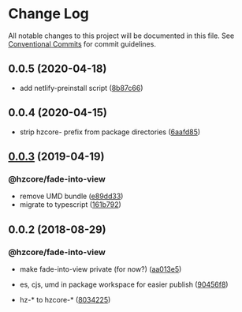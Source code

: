 # Change Log

All notable changes to this project will be documented in this file.
See [Conventional Commits](https://conventionalcommits.org) for commit guidelines.

## 0.0.5 (2020-04-18)


* add netlify-preinstall script ([8b87c66](https://github.com/hzdg/hz-core/commit/8b87c66))


## 0.0.4 (2020-04-15)


* strip hzcore- prefix from package directories ([6aafd85](https://github.com/hzdg/hz-core/commit/6aafd85))


## [0.0.3](https://github.com/hzdg/hz-core/compare/@hzcore/fade-into-view@0.0.2...@hzcore/fade-into-view@0.0.3) (2019-04-19)


### @hzcore/fade-into-view

* remove UMD bundle ([e89dd33](https://github.com/hzdg/hz-core/commit/e89dd33))
* migrate to typescript ([161b792](https://github.com/hzdg/hz-core/commit/161b792))


## 0.0.2 (2018-08-29)


### @hzcore/fade-into-view

* make fade-into-view private (for now?) ([aa013e5](https://github.com/hzdg/hz-core/commit/aa013e5))

* es, cjs, umd in package workspace for easier publish ([90456f8](https://github.com/hzdg/hz-core/commit/90456f8))
* hz-* to hzcore-* ([8034225](https://github.com/hzdg/hz-core/commit/8034225))
